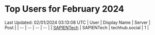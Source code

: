 # Top Users for February 2024
Last Updated: 02/01/2024 03:13:08 UTC
| User | Display Name | Server | Post |
| -- | -- | -- | -- |
| [SAPIENTech](https://techhub.social/@SAPIENTech) | SAPIENTech | techhub.social | 1 |
